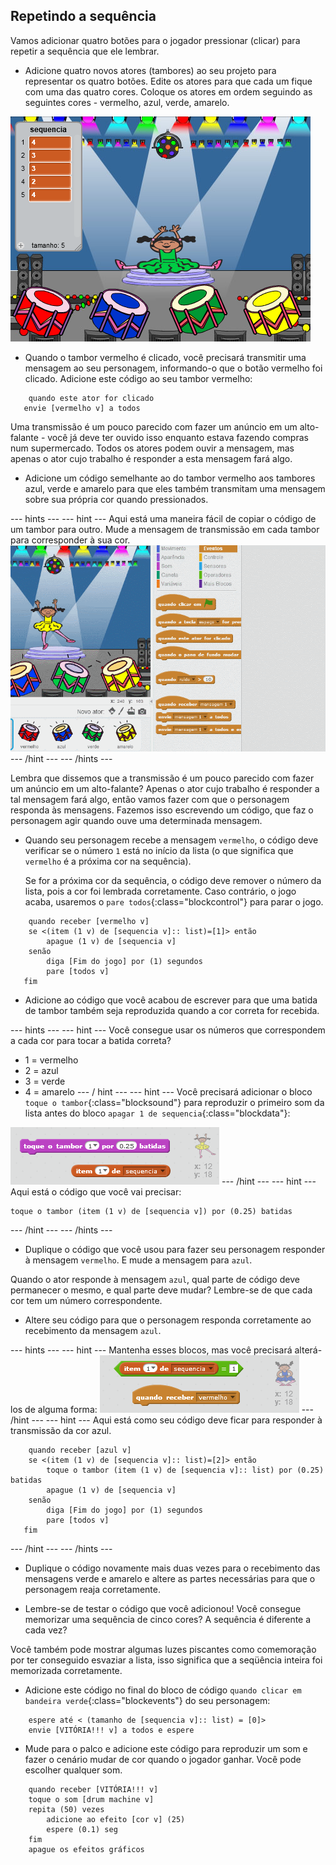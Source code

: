 ## Repetindo a sequência

Vamos adicionar quatro botões para o jogador pressionar (clicar) para repetir a sequência que ele lembrar.

+ Adicione quatro novos atores (tambores) ao seu projeto para representar os quatro botões. Edite os atores para que cada um fique com uma das quatro cores. Coloque os atores em ordem seguindo as seguintes cores - vermelho, azul, verde, amarelo.

![screenshot](images/colour-drums.png)

+ Quando o tambor vermelho é clicado, você precisará transmitir uma mensagem ao seu personagem, informando-o que o botão vermelho foi clicado. Adicione este código ao seu tambor vermelho:

```blocks
    quando este ator for clicado
   envie [vermelho v] a todos
```

Uma transmissão é um pouco parecido com fazer um anúncio em um alto-falante - você já deve ter ouvido isso enquanto estava fazendo compras num supermercado. Todos os atores podem ouvir a mensagem, mas apenas o ator cujo trabalho é responder a esta mensagem fará algo.

+ Adicione um código semelhante ao do tambor vermelho aos tambores azul, verde e amarelo para que eles também transmitam uma mensagem sobre sua própria cor quando pressionados.

--- hints --- --- hint --- Aqui está uma maneira fácil de copiar o código de um tambor para outro. Mude a mensagem de transmissão em cada tambor para corresponder à sua cor. ![Duplicate the code](images/broadcast-duplicate.gif) --- /hint --- --- /hints ---

Lembra que dissemos que a transmissão é um pouco parecido com fazer um anúncio em um alto-falante? Apenas o ator cujo trabalho é responder a tal mensagem fará algo, então vamos fazer com que o personagem responda às mensagens. Fazemos isso escrevendo um código, que faz o personagem agir quando ouve uma determinada mensagem.

+ Quando seu personagem recebe a mensagem `vermelho`, o código deve verificar se o número `1` está no início da lista (o que significa que `vermelho` é a próxima cor na sequência).
    
    Se for a próxima cor da sequência, o código deve remover o número da lista, pois a cor foi lembrada corretamente. Caso contrário, o jogo acaba, usaremos o `pare todos`{:class="blockcontrol"} para parar o jogo.

```blocks
    quando receber [vermelho v]
    se <(item (1 v) de [sequencia v]:: list)=[1]> então
        apague (1 v) de [sequencia v]
    senão
        diga [Fim do jogo] por (1) segundos
        pare [todos v]
   fim
```

+ Adicione ao código que você acabou de escrever para que uma batida de tambor também seja reproduzida quando a cor correta for recebida.

--- hints --- --- hint --- Você consegue usar os números que correspondem a cada cor para tocar a batida correta?

+ 1 = vermelho
+ 2 = azul
+ 3 = verde
+ 4 = amarelo --- / hint --- --- hint --- Você precisará adicionar o bloco `toque o tambor`{:class="blocksound"} para reproduzir o primeiro som da lista antes do bloco `apagar 1 de sequencia`{:class="blockdata"}:

![Play drum](images/hint-play-drum.png) --- /hint --- --- hint --- Aqui está o código que você vai precisar:

```blocks
toque o tambor (item (1 v) de [sequencia v]) por (0.25) batidas
```

--- /hint --- --- /hints ---

+ Duplique o código que você usou para fazer seu personagem responder à mensagem `vermelho`. E mude a mensagem para `azul`.

Quando o ator responde à mensagem `azul`, qual parte de código deve permanecer o mesmo, e qual parte deve mudar? Lembre-se de que cada cor tem um número correspondente.

+ Altere seu código para que o personagem responda corretamente ao recebimento da mensagem `azul`.

--- hints --- --- hint --- Mantenha esses blocos, mas você precisará alterá-los de alguma forma: ![Change these blocks](images/hint-change-blocks.png) --- /hint --- --- hint --- Aqui está como seu código deve ficar para responder à transmissão da cor azul.

```blocks
    quando receber [azul v]
    se <(item (1 v) de [sequencia v]:: list)=[2]> então
        toque o tambor (item (1 v) de [sequencia v]:: list) por (0.25) batidas
        apague (1 v) de [sequencia v]
    senão
        diga [Fim do jogo] por (1) segundos
        pare [todos v]
   fim
```

--- /hint --- --- /hints ---

+ Duplique o código novamente mais duas vezes para o recebimento das mensagens verde e amarelo e altere as partes necessárias para que o personagem reaja corretamente.

+ Lembre-se de testar o código que você adicionou! Você consegue memorizar uma sequência de cinco cores? A sequência é diferente a cada vez?

Você também pode mostrar algumas luzes piscantes como comemoração por ter conseguido esvaziar a lista, isso significa que a seqüência inteira foi memorizada corretamente.

+ Adicione este código no final do bloco de código `quando clicar em bandeira verde`{:class="blockevents"} do seu personagem:

```blocks
    espere até < (tamanho de [sequencia v]:: list) = [0]>
    envie [VITÓRIA!!! v] a todos e espere
```

+ Mude para o palco e adicione este código para reproduzir um som e fazer o cenário mudar de cor quando o jogador ganhar. Você pode escolher qualquer som.

```blocks
    quando receber [VITÓRIA!!! v]
    toque o som [drum machine v]
    repita (50) vezes
        adicione ao efeito [cor v] (25)
        espere (0.1) seg
    fim
    apague os efeitos gráficos
```